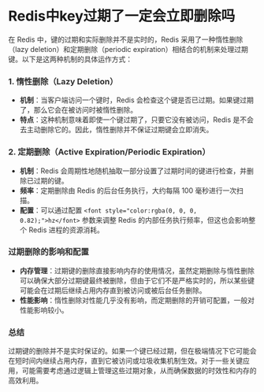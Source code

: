 # Redis中key过期了一定会立即删除吗

<font style="color:rgba(0, 0, 0, 0.82);">在 Redis 中，键的过期和实际删除并不是实时的，Redis 采用了一种惰性删除（lazy deletion）和定期删除（periodic expiration）相结合的机制来处理过期键。以下是这两种机制的具体运作方式：</font>

### <font style="color:rgba(0, 0, 0, 0.82);">1. 惰性删除（Lazy Deletion）</font>

+ **<font style="color:rgba(0, 0, 0, 0.82);">机制</font>**<font style="color:rgba(0, 0, 0, 0.82);">：当客户端访问一个键时，Redis 会检查这个键是否已过期。如果键过期了，那么它会在被访问时被惰性删除。</font>
+ **<font style="color:rgba(0, 0, 0, 0.82);">特点</font>**<font style="color:rgba(0, 0, 0, 0.82);">：这种机制意味着即使一个键过期了，只要它没有被访问，Redis 是不会去主动删除它的。因此，惰性删除并不保证过期键会立即消失。</font>

### <font style="color:rgba(0, 0, 0, 0.82);">2. 定期删除（Active Expiration/Periodic Expiration）</font>

+ **<font style="color:rgba(0, 0, 0, 0.82);">机制</font>**<font style="color:rgba(0, 0, 0, 0.82);">：Redis 会周期性地随机抽取一部分设置了过期时间的键进行检查，并删除已过期的键。</font>
+ **<font style="color:rgba(0, 0, 0, 0.82);">频率</font>**<font style="color:rgba(0, 0, 0, 0.82);">：定期删除由 Redis 的后台任务执行，大约每隔 100 毫秒进行一次扫描。</font>
+ **<font style="color:rgba(0, 0, 0, 0.82);">配置</font>**<font style="color:rgba(0, 0, 0, 0.82);">：可以通过配置</font><font style="color:rgba(0, 0, 0, 0.82);"> </font>`<font style="color:rgba(0, 0, 0, 0.82);">hz</font>`<font style="color:rgba(0, 0, 0, 0.82);"> </font><font style="color:rgba(0, 0, 0, 0.82);">参数来调整 Redis 的内部任务执行频率，但这也会影响整个 Redis 进程的资源消耗。</font>

### <font style="color:rgba(0, 0, 0, 0.82);">过期删除的影响和配置</font>

+ **<font style="color:rgba(0, 0, 0, 0.82);">内存管理</font>**<font style="color:rgba(0, 0, 0, 0.82);">：过期键的删除直接影响内存的使用情况，虽然定期删除与惰性删除可以确保大部分过期键最终被删除，但由于它们不是严格实时的，所以某些键可能会在过期后继续占用内存直到被访问或被后台任务删除。</font>
+ **<font style="color:rgba(0, 0, 0, 0.82);">性能影响</font>**<font style="color:rgba(0, 0, 0, 0.82);">：惰性删除对性能几乎没有影响，而定期删除的开销可配置，一般对性能影响较小。</font>

### <font style="color:rgba(0, 0, 0, 0.82);">总结</font>

<font style="color:rgba(0, 0, 0, 0.82);">过期键的删除并不是实时保证的。如果一个键已经过期，但在极端情况下它可能会在短时间内继续占用内存，直到它被访问或垃圾收集机制生效。对于一些关键应用，可能需要考虑通过逻辑上管理这些过期对象，从而确保数据的时效性和内存的高效利用。</font>

